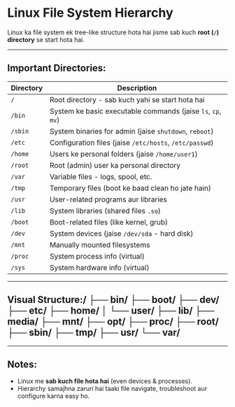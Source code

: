 # Linux File System Hierarchy

Linux ka file system ek tree-like structure hota hai jisme sab kuch **root (`/`) directory** se start hota hai.

---

## Important Directories:

| Directory  | Description |
|------------|-------------|
| `/`        | Root directory - sab kuch yahi se start hota hai |
| `/bin`     | System ke basic executable commands (jaise `ls`, `cp`, `mv`) |
| `/sbin`    | System binaries for admin (jaise `shutdown`, `reboot`) |
| `/etc`     | Configuration files (jaise `/etc/hosts`, `/etc/passwd`) |
| `/home`    | Users ke personal folders (jaise `/home/user1`) |
| `/root`    | Root (admin) user ka personal directory |
| `/var`     | Variable files - logs, spool, etc. |
| `/tmp`     | Temporary files (boot ke baad clean ho jate hain) |
| `/usr`     | User-related programs aur libraries |
| `/lib`     | System libraries (shared files `.so`) |
| `/boot`    | Boot-related files (like kernel, grub) |
| `/dev`     | System devices (jaise `/dev/sda` - hard disk) |
| `/mnt`     | Manually mounted filesystems |
| `/proc`    | System process info (virtual) |
| `/sys`     | System hardware info (virtual) |

---

## Visual Structure:/ ├── bin/ ├── boot/ ├── dev/ ├── etc/ ├── home/ │   └── user/ ├── lib/ ├── media/ ├── mnt/ ├── opt/ ├── proc/ ├── root/ ├── sbin/ ├── tmp/ ├── usr/ └── var/
---

## Notes:
- Linux me **sab kuch file hota hai** (even devices & processes).
- Hierarchy samajhna zaruri hai taaki file navigate, troubleshoot aur configure karna easy ho.
